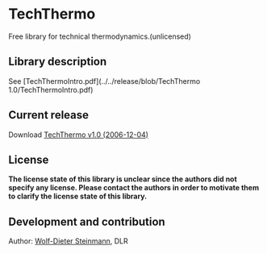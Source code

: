 # TechThermo
Free library for technical thermodynamics.(unlicensed)

## Library description

See [TechThermoIntro.pdf](../../release/blob/TechThermo 1.0/TechThermoIntro.pdf)

## Current release

Download [TechThermo v1.0 (2006-12-04)](../../archive/1.0.zip)

## License

**The license state of this library is unclear since the authors did not specify any license. Please contact the authors in order to motivate them to clarify the license state of this library.**

## Development and contribution
Author: [Wolf-Dieter Steinmann](wolf.steinmann@dlr.de), DLR
